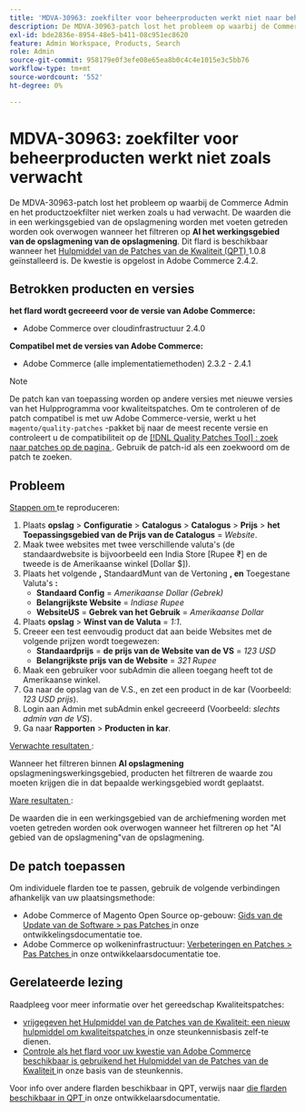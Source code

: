 ```yaml
---
title: 'MDVA-30963: zoekfilter voor beheerproducten werkt niet naar behoren'
description: De MDVA-30963-patch lost het probleem op waarbij de Commerce Admin en het productzoekfilter niet werken zoals u had verwacht. De waarden die in een werkingsgebied van de archiefmening worden met voeten getreden worden ook overwogen wanneer het filtreren op **Alle opslagmening** het werkingsgebied van de opslagmening. Deze patch is beschikbaar wanneer [Quality Patches Tool (QPT)] (/help/announcements/adobe-commerce-announcements/magento-quality-patches-released-new-tool-to-self-serve-quality-patches.md) 1.0.8 is geïnstalleerd. De kwestie is opgelost in Adobe Commerce 2.4.2.
exl-id: bde2836e-8954-48e5-b411-08c951ec8620
feature: Admin Workspace, Products, Search
role: Admin
source-git-commit: 958179e0f3efe08e65ea8b0c4c4e1015e3c5bb76
workflow-type: tm+mt
source-wordcount: '552'
ht-degree: 0%

---
```


# MDVA-30963: zoekfilter voor beheerproducten werkt niet zoals verwacht

De MDVA-30963-patch lost het probleem op waarbij de Commerce Admin en het productzoekfilter niet werken zoals u had verwacht. De waarden die in een werkingsgebied van de opslagmening worden met voeten getreden worden ook overwogen wanneer het filtreren op **Al het werkingsgebied van de opslagmening van de opslagmening**. Dit flard is beschikbaar wanneer het [ Hulpmiddel van de Patches van de Kwaliteit (QPT) ](/help/announcements/adobe-commerce-announcements/magento-quality-patches-released-new-tool-to-self-serve-quality-patches.md) 1.0.8 geïnstalleerd is. De kwestie is opgelost in Adobe Commerce 2.4.2.

## Betrokken producten en versies

**het flard wordt gecreeerd voor de versie van Adobe Commerce:**

* Adobe Commerce over cloudinfrastructuur 2.4.0

**Compatibel met de versies van Adobe Commerce:**

* Adobe Commerce (alle implementatiemethoden) 2.3.2 - 2.4.1

>[!NOTE]
>
>De patch kan van toepassing worden op andere versies met nieuwe versies van het Hulpprogramma voor kwaliteitspatches. Om te controleren of de patch compatibel is met uw Adobe Commerce-versie, werkt u het `magento/quality-patches` -pakket bij naar de meest recente versie en controleert u de compatibiliteit op de [[!DNL Quality Patches Tool] : zoek naar patches op de pagina ](https://devdocs.magento.com/quality-patches/tool.html#patch-grid) . Gebruik de patch-id als een zoekwoord om de patch te zoeken.

## Probleem

<u> Stappen om </u> te reproduceren:

1. Plaats **opslag** > **Configuratie** > **Catalogus** > **Catalogus** > **Prijs** > **het Toepassingsgebied van de Prijs van de Catalogus** = *Website*.
1. Maak twee websites met twee verschillende valuta&#39;s (de standaardwebsite is bijvoorbeeld een India Store \[Rupee ₹\] en de tweede is de Amerikaanse winkel \[Dollar $\]).
1. Plaats het volgende **,** StandaardMunt van de Vertoning **, en** Toegestane Valuta&#39;s **:**
   * **Standaard Config** = *Amerikaanse Dollar (Gebrek)*
   * **Belangrijkste Website** = *Indiase Rupee*
   * **WebsiteUS** = **Gebrek van het Gebruik** = *Amerikaanse Dollar*
1. Plaats **opslag** > **Winst van de Valuta** = *1:1*.
1. Creeer een test eenvoudig product dat aan beide Websites met de volgende prijzen wordt toegewezen:
   * **Standaardprijs** = **de prijs van de Website van de VS** = *123 USD*
   * **Belangrijkste prijs van de Website** = *321 Rupee*
1. Maak een gebruiker voor subAdmin die alleen toegang heeft tot de Amerikaanse winkel.
1. Ga naar de opslag van de V.S., en zet een product in de kar (Voorbeeld: *123 USD prijs*).
1. Login aan Admin met subAdmin enkel gecreeerd (Voorbeeld: *slechts admin van de VS*).
1. Ga naar **Rapporten** > **Producten in kar**.

<u> Verwachte resultaten </u>:

Wanneer het filtreren binnen **Al opslagmening** opslagmeningswerkingsgebied, producten het filtreren de waarde zou moeten krijgen die in dat bepaalde werkingsgebied wordt geplaatst.

<u> Ware resultaten </u>:

De waarden die in een werkingsgebied van de archiefmening worden met voeten getreden worden ook overwogen wanneer het filtreren op het &quot;Al gebied van de opslagmening&quot;van de opslagmening.

## De patch toepassen

Om individuele flarden toe te passen, gebruik de volgende verbindingen afhankelijk van uw plaatsingsmethode:

* Adobe Commerce of Magento Open Source op-gebouw: [ Gids van de Update van de Software > pas Patches ](https://devdocs.magento.com/guides/v2.4/comp-mgr/patching/mqp.html) in onze ontwikkelingsdocumentatie toe.
* Adobe Commerce op wolkeninfrastructuur: [ Verbeteringen en Patches > Pas Patches ](https://devdocs.magento.com/cloud/project/project-patch.html) in onze ontwikkelaarsdocumentatie toe.

## Gerelateerde lezing

Raadpleeg voor meer informatie over het gereedschap Kwaliteitspatches:

* [ vrijgegeven het Hulpmiddel van de Patches van de Kwaliteit: een nieuw hulpmiddel om kwaliteitspatches ](/help/announcements/adobe-commerce-announcements/magento-quality-patches-released-new-tool-to-self-serve-quality-patches.md) in onze steunkennisbasis zelf-te dienen.
* [ Controle als het flard voor uw kwestie van Adobe Commerce beschikbaar is gebruikend het Hulpmiddel van de Patches van de Kwaliteit ](/help/support-tools/patches-available-in-qpt-tool/check-patch-for-magento-issue-with-magento-quality-patches.md) in onze basis van de steunkennis.

Voor info over andere flarden beschikbaar in QPT, verwijs naar [ die flarden beschikbaar in QPT ](https://devdocs.magento.com/quality-patches/tool.html#patch-grid) in onze ontwikkelaarsdocumentatie.
